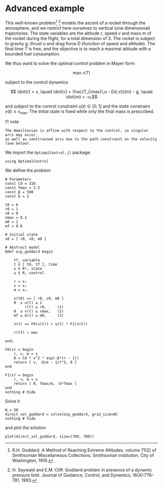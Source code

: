 # Advanced example

This well-known problem[^1] [^2] models the ascent of a rocket through the atmosphere, and we restrict here ourselves to vertical (one dimensional) trajectories. The state variables are the altitude $r$, speed $v$ and mass $m$ of the rocket during the flight, for a total dimension of 3. The rocket is subject to gravity $g$, thrust $u$ and drag force $D$ (function of speed and altitude). The final time $T$ is free, and the objective is to reach a maximal altitude with a bounded fuel consumption.

We thus want to solve the optimal control problem in Mayer form

```math
    \max\, r(T)
```

subject to the control dynamics

```math
    \dot{r} = v, \quad
    \dot{v} = \frac{T_{\max}\,u - D(r,v)}{m} - g, \quad
    \dot{m} = -u,
```

and subject to the control constraint $u(t) \in [0,1]$ and the state constraint
$v(t) \leq v_{\max}$. The initial state is fixed while only the final mass is prescribed.

!!! note

    The Hamiltonian is affine with respect to the control, so singular arcs may occur, 
    as well as constrained arcs due to the path constraint on the velocity (see below).

We import the `OptimalControl.jl` package:

```@example main
using OptimalControl
```

We define the problem

```@example main
# Parameters
const Cd = 310
const Tmax = 3.5
const β = 500
const b = 2

t0 = 0
r0 = 1
v0 = 0
vmax = 0.1
m0 = 1
mf = 0.6

# Initial state
x0 = [ r0, v0, m0 ]

# Abstract model
@def ocp_goddard begin

    tf, variable
    t ∈ [ t0, tf ], time
    x ∈ R³, state
    u ∈ R, control
    
    r = x₁
    v = x₂
    m = x₃
   
    x(t0) == [ r0, v0, m0 ]
    0  ≤ u(t) ≤ 1
         r(t) ≥ r0,     (1)
    0  ≤ v(t) ≤ vmax,   (2)
    mf ≤ m(t) ≤ m0,     (3)

    ẋ(t) == F0(x(t)) + u(t) * F1(x(t))
 
    r(tf) → max
    
end;

F0(x) = begin
    r, v, m = x
    D = Cd * v^2 * exp(-β*(r - 1))
    return [ v, -D/m - 1/r^2, 0 ]
end

F1(x) = begin
    r, v, m = x
    return [ 0, Tmax/m, -b*Tmax ]
end
nothing # hide
```

Solve it

```@example main
N = 50
direct_sol_goddard = solve(ocp_goddard, grid_size=N)
nothing # hide
```

and plot the solution

```@example main
plot(direct_sol_goddard, size=(700, 700))
```

[^1]: R.H. Goddard. A Method of Reaching Extreme Altitudes, volume 71(2) of Smithsonian Miscellaneous Collections. Smithsonian institution, City of Washington, 1919.

[^2]: H. Seywald and E.M. Cliff. Goddard problem in presence of a dynamic pressure limit. Journal of Guidance, Control, and Dynamics, 16(4):776–781, 1993.
